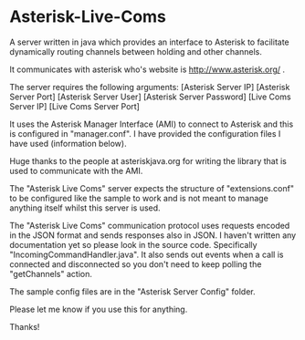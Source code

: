 Asterisk-Live-Coms
==================

A server written in java which provides an interface to Asterisk to facilitate dynamically routing channels between holding and other channels.

It communicates with asterisk who's website is http://www.asterisk.org/ .

The server requires the following arguments: [Asterisk Server IP] [Asterisk Server Port] [Asterisk Server User] [Asterisk Server Password] [Live Coms Server IP] [Live Coms Server Port]

It uses the Asterisk Manager Interface (AMI) to connect to Asterisk and this is configured in "manager.conf". I have provided the configuration files I have used (information below).

Huge thanks to the people at asteriskjava.org for writing the library that is used to communicate with the AMI.

The "Asterisk Live Coms" server expects the structure of "extensions.conf" to be configured like the sample to work and is not meant to manage anything itself whilst this server is used.

The "Asterisk Live Coms" communication protocol uses requests encoded in the JSON format and sends responses also in JSON. I haven't written any documentation yet so please look in the source code. Specifically "IncomingCommandHandler.java". It also sends out events when a call is connected and disconnected so you don't need to keep polling the "getChannels" action.

The sample config files are in the "Asterisk Server Config" folder.

Please let me know if you use this for anything.

Thanks!
